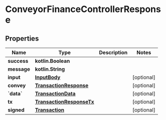 # ConveyorFinanceControllerResponse

## Properties

| Name         | Type                                                  | Description | Notes       |
| ------------ | ----------------------------------------------------- | ----------- | ----------- |
| **success**  | **kotlin.Boolean**                                    |             |             |
| **message**  | **kotlin.String**                                     |             |             |
| **input**    | [**InputBody**](inputbody.md)                         |             | \[optional] |
| **convey**   | [**TransactionResponse**](transactionresponse.md)     |             | \[optional] |
| **\`data\`** | [**TransactionData**](transactiondata.md)             |             | \[optional] |
| **tx**       | [**TransactionResponseTx**](transactionresponsetx.md) |             | \[optional] |
| **signed**   | [**Transaction**](transaction.md)                     |             | \[optional] |
